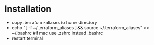 # Installation
- copy .terraform-aliases to home directory
- echo "[ -f ~/.terraform_aliases ] && source ~/.terraform_aliases" >> ~/.bashrc #if mac use .zshrc instead .bashrc
- restart terminal

